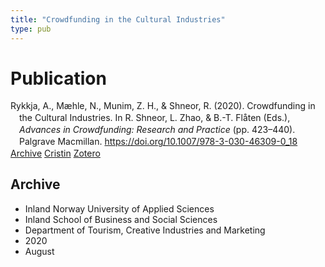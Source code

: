 ```yaml
---
title: "Crowdfunding in the Cultural Industries"
type: pub
---
```

<h1>Publication</h1>
<article id="csl-bib-container-XCF9HR8L" class="csl-bib-container">
  <div class="csl-bib-body" style="line-height: 1.35; padding-left: 1em; text-indent:-1em;">
  <div class="csl-entry">Rykkja, A., M&#xE6;hle, N., Munim, Z. H., &amp; Shneor, R. (2020). Crowdfunding in the Cultural Industries. In R. Shneor, L. Zhao, &amp; B.-T. Fl&#xE5;ten (Eds.), <i>Advances in Crowdfunding: Research and Practice</i> (pp. 423&#x2013;440). Palgrave Macmillan. <a href="https://doi.org/10.1007/978-3-030-46309-0_18">https://doi.org/10.1007/978-3-030-46309-0_18</a></div>
</div>
  <div class="csl-bib-buttons">
    <a href="#taxonomy-article-XCF9HR8L" class="csl-bib-button">Archive</a>
    <a href="https://app.cristin.no/results/show.jsf?id=1822965" alt="Cristin URL" class="csl-bib-button">Cristin</a>
    <a href="http://zotero.org/groups/5022929/items/XCF9HR8L" alt="Zotero URL" class="csl-bib-button">Zotero</a>
  </div>
  <div id="csl-bib-meta-container-XCF9HR8L"></div>
</article>
<div id="csl-bib-meta-XCF9HR8L" class="csl-bib-meta">
  <article id="taxonomy-article-XCF9HR8L" class="taxonomy-article">
    <h1>Archive</h1>
    <ul>
      <li>Inland Norway University of Applied Sciences</li>
      <li>Inland School of Business and Social Sciences</li>
      <li>Department of Tourism, Creative Industries and Marketing</li>
      <li>2020</li>
      <li>August</li>
    </ul>
  </article>
</div>
